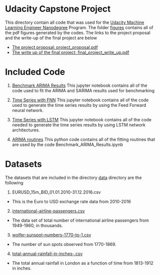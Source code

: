 # Udacity Capstone Project

This directory contain all code that was used for the [Udacity Machine Learning Engineer Nanodegree](https://www.udacity.com/course/machine-learning-engineer-nanodegree--nd009t) Program. 
The folder [figures](/figures) contains all of the pdf figures generated by the codes. The links to the project proposal and the write-up of the final 
project are below

* [The project proposal: project_proposal.pdf](/project_proposal.pdf)
* [The write up of the final project: final_project_write_up.pdf](/final_project_write_up.pdf) 

# Included Code
1. [Benchmark ARIMA Results](Benchmark_ARIMA_Results.ipynb)
This jupyter notebook contains all of the code used to fit the ARIMA and SARIMA results
used for benchmarking 

2. [Time Series with FNN](Time_Series_with_FNN.ipynb)
This jupyter notebook contains all of the code used to generate the time series
results by using the Feed Forward neural network.

3. [Time Series with LSTM](Time_Series_with_LSTM.ipynb)
This jupyter notebook contains all of the code needed to generate the time series results
by using LSTM network architectures.

4. [ARIMA routines](ARIMA_routines.py)
This python code contains all of the fitting routines that are used by
the code Benchmark_ARIMA_Results.ipynb

# Datasets
The datasets that are included in the directory [data](/data) directory are the following
1. EURUSD_15m_BID_01.01.2010-31.12.2016.csv  
* This is the Euro to USD exchange rate data from 2010-2016  

2. [international-airline-passengers.csv](/data/international-airline-passengers.csv)
* The data set of total number of international airline passengers from 1949-1960,
in thousands.  

3. [wolfer-sunspot-numbers-1770-to-1.csv](/data/wolfer-sunspot-numbers-1770-to-1.csv)
* The number of sun spots observed from 1770-1869.

4. [total-annual-rainfall-in-inches-.csv](/data/total-annual-rainfall-in-inches-.csv)
* The total annual rainfall in London as a function of time from 1813-1912 in inches.
